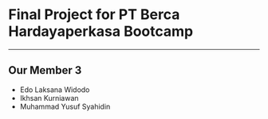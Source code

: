 # Final Project for PT Berca Hardayaperkasa Bootcamp
-----------------------------------------------------

## Our Member 3
- Edo Laksana Widodo
- Ikhsan Kurniawan
- Muhammad Yusuf Syahidin
